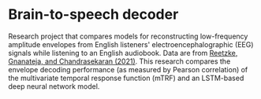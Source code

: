 # Brain-to-speech decoder
Research project that compares models for reconstructing low-frequency amplitude envelopes from English listeners' electroencephalographic (EEG) signals while listening to an English audiobook. Data are from [Reetzke, Gnanateja, and Chandrasekaran (2021)](https://doi.org/10.1016/j.bandl.2020.104891). This research compares the envelope decoding performance (as measured by Pearson correlation) of the multivariate temporal response function (mTRF) and an LSTM-based deep neural network model.
